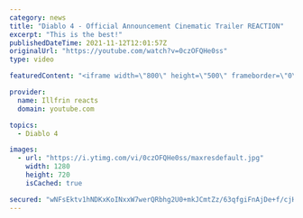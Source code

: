```yaml
---
category: news
title: "Diablo 4 - Official Announcement Cinematic Trailer REACTION"
excerpt: "This is the best!"
publishedDateTime: 2021-11-12T12:01:57Z
originalUrl: "https://youtube.com/watch?v=0czOFQHe0ss"
type: video

featuredContent: "<iframe width=\"800\" height=\"500\" frameborder=\"0\" src=\"https://www.youtube.com/embed/0czOFQHe0ss\" allow=\"accelerometer; autoplay; encrypted-media; gyroscope; picture-in-picture\" allowfullscreen></iframe>"

provider:
  name: Illfrin reacts
  domain: youtube.com

topics:
  - Diablo 4

images:
  - url: "https://i.ytimg.com/vi/0czOFQHe0ss/maxresdefault.jpg"
    width: 1280
    height: 720
    isCached: true

secured: "wNFsEktv1hNDKxKoINxxW7werQRbhg2U0+mkJCmtZz/63qfgiFnAjDe+f/cjHz6D4K4kr6RV3/rZ101GDFKGu/qtZuNhJkczUBdi4l4A2Ah0xIONWyO31hWjMYuJmJE5H1w2TL0gNQX4kA/fu9HzhbniekSeH/Fc4yv1xjy6Xmt+AnBnVaskanoL6en1wzsZ6OzDOxZJxQ5azPjUBcQiH6MFgc5O9PVHwC2iv0mYrQMGcFiEarhgJMFkkXIOrFpvPQRDlm6WUD+J5vdnLoArKqw7KdbItHE0g4hABmnjm604DTox75LrEBJkNoTwzIBnv0l/zN5H9MwCoRerM0ItB7jcqZhQiylKI/H51SmcNiHMTWZmNyeeRBhHkC8oK3t9OERJ7J7Lyfc9NK77uYg1FbVWCzOdeLRmxeNR55VsCFo=;MtE/f3RE7Bu/iCkykjXBYg=="
---
```


